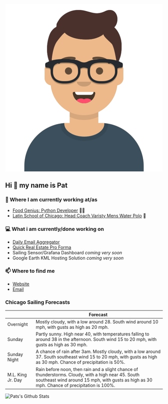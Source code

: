 [![Social banner for p-j-falconer](https://raw.githubusercontent.com/P-J-FALCONER/P-J-FALCONER/master/assets/avataaars.svg)](https://patfalconer.com/)
## Hi :wave: my name is Pat

### 💼 Where I am currently working at/as
- [Food Genius: Python Developer](https://getfoodgenius.com/) 🍔🐍
- [Latin School of Chicago: Head Coach Varisty Mens Water Polo](https://www.latinschool.org/) 🤽


### 💻 What i am currently/done working on
 - [Daily Email Aggregator](https://github.com/P-J-FALCONER/dott_daily_mail)
 - [Quick Real Estate Pro Forma](https://github.com/P-J-FALCONER/henry)
 - Sailing Sensor/Grafana Dashboard *coming very soon*
 - Google Earth KML Hosting Solution *coming very soon*

### 📫 Where to find me
 - [Website](https://patfalconer.com/)
 - [Email](mailto:patrick.j.falconer@gmail.com)


### Chicago Sailing Forecasts
|   | Forecast  |
|---|---|
| Overnight | Mostly cloudy, with a low around 28. South wind around 10 mph, with gusts as high as 20 mph. |
| Sunday | Partly sunny. High near 40, with temperatures falling to around 38 in the afternoon. South wind 15 to 20 mph, with gusts as high as 30 mph. |
| Sunday Night | A chance of rain after 3am. Mostly cloudy, with a low around 37. South southeast wind 15 to 20 mph, with gusts as high as 30 mph. Chance of precipitation is 50%. |
| M.L. King Jr. Day | Rain before noon, then rain and a slight chance of thunderstorms. Cloudy, with a high near 45. South southeast wind around 15 mph, with gusts as high as 30 mph. Chance of precipitation is 100%. |

![Pats's Github Stats](https://github-readme-stats.vercel.app/api?username=p-j-falconer&show_icons=true&theme=radical)
